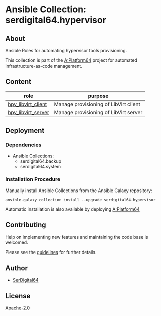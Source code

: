 # Ansible Collection: serdigital64.hypervisor

## About

Ansible Roles for automating hypervisor tools provisioning.

This collection is part of the [A:Platform64](https://github.com/aplatform64/aplatform64) project for automated infrastructure-as-code management.

## Content

| role                                                                                         | purpose                               |
| -------------------------------------------------------------------------------------------- | ------------------------------------- |
| [hpv_libvirt_client](https://aplatform64.readthedocs.io/en/latest/roles/hpv_libvirt_client)  | Manage provisioning of LibVirt client |
| [hpv_libvirt_server](https://aplatform64.readthedocs.io/en/latest/roles/[hpv_libvirt_server) | Manage provisioning of LibVirt server |

## Deployment

### Dependencies

- Ansible Collections:
  - serdigital64.backup
  - serdigital64.system

### Installation Procedure

Manually install Ansible Collections from the Ansible Galaxy repository:

```shell
ansible-galaxy collection install --upgrade serdigital64.hypervisor
```

Automatic installation is also available by deploying [A:Platform64](https://aplatform64.readthedocs.io/en/latest/#deployment)

## Contributing

Help on implementing new features and maintaining the code base is welcomed.

Please see the [guidelines](https://aplatform64.readthedocs.io/en/latest/CONTRIBUTING.md) for further details.

## Author

- [SerDigital64](https://serdigital64.github.io/)

## License

[Apache-2.0](https://www.apache.org/licenses/LICENSE-2.0.txt)
